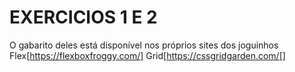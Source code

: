 # EXERCICIOS 1 E 2

O gabarito deles está disponível nos próprios sites dos joguinhos
Flex[https://flexboxfroggy.com/]
Grid[https://cssgridgarden.com/[]
